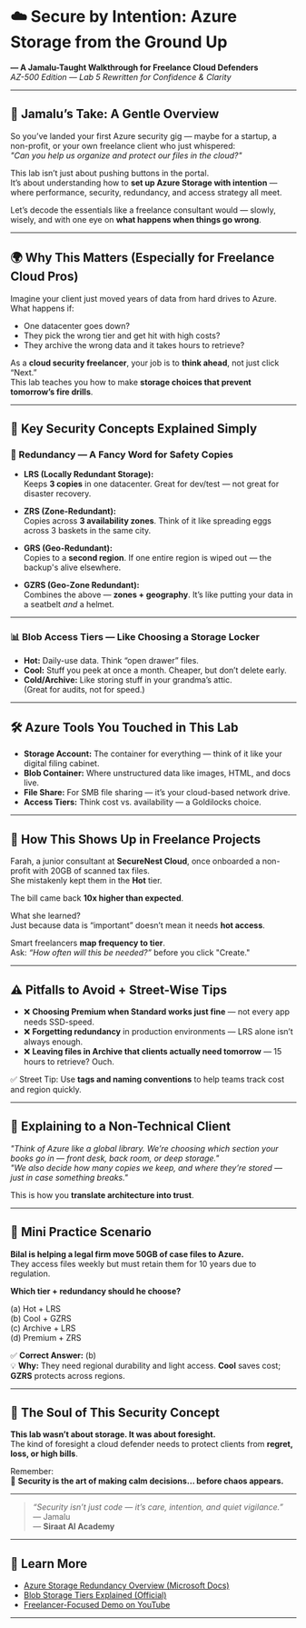# ☁️ Secure by Intention: Azure Storage from the Ground Up  
**— A Jamalu-Taught Walkthrough for Freelance Cloud Defenders**  
_AZ-500 Edition — Lab 5 Rewritten for Confidence & Clarity_

---

## 🔰 Jamalu’s Take: A Gentle Overview

So you’ve landed your first Azure security gig — maybe for a startup, a non-profit, or your own freelance client who just whispered:  
_"Can you help us organize and protect our files in the cloud?"_

This lab isn’t just about pushing buttons in the portal.  
It’s about understanding how to **set up Azure Storage with intention** — where performance, security, redundancy, and access strategy all meet.

Let’s decode the essentials like a freelance consultant would — slowly, wisely, and with one eye on **what happens when things go wrong**.

---

## 🌍 Why This Matters (Especially for Freelance Cloud Pros)

Imagine your client just moved years of data from hard drives to Azure.  
What happens if:

- One datacenter goes down?  
- They pick the wrong tier and get hit with high costs?  
- They archive the wrong data and it takes hours to retrieve?

As a **cloud security freelancer**, your job is to **think ahead**, not just click “Next.”  
This lab teaches you how to make **storage choices that prevent tomorrow’s fire drills**.

---

## 🔐 Key Security Concepts Explained Simply

### **🧱 Redundancy — A Fancy Word for Safety Copies**

- **LRS (Locally Redundant Storage):**  
  Keeps **3 copies** in one datacenter. Great for dev/test — not great for disaster recovery.

- **ZRS (Zone-Redundant):**  
  Copies across **3 availability zones**. Think of it like spreading eggs across 3 baskets in the same city.

- **GRS (Geo-Redundant):**  
  Copies to a **second region**. If one entire region is wiped out — the backup's alive elsewhere.

- **GZRS (Geo-Zone Redundant):**  
  Combines the above — **zones + geography**. It’s like putting your data in a seatbelt *and* a helmet.

---

### **📊 Blob Access Tiers — Like Choosing a Storage Locker**

- **Hot:** Daily-use data. Think “open drawer” files.  
- **Cool:** Stuff you peek at once a month. Cheaper, but don’t delete early.  
- **Cold/Archive:** Like storing stuff in your grandma’s attic.  
  (Great for audits, not for speed.)

---

## 🛠️ Azure Tools You Touched in This Lab

- **Storage Account:** The container for everything — think of it like your digital filing cabinet.  
- **Blob Container:** Where unstructured data like images, HTML, and docs live.  
- **File Share:** For SMB file sharing — it’s your cloud-based network drive.  
- **Access Tiers:** Think cost vs. availability — a Goldilocks choice.

---

## 🧰 How This Shows Up in Freelance Projects

Farah, a junior consultant at **SecureNest Cloud**, once onboarded a non-profit with 20GB of scanned tax files.  
She mistakenly kept them in the **Hot** tier.

The bill came back **10x higher than expected**.

What she learned?  
Just because data is “important” doesn’t mean it needs **hot access**.

Smart freelancers **map frequency to tier**.  
Ask: _“How often will this be needed?”_ before you click "Create."

---

## ⚠️ Pitfalls to Avoid + Street-Wise Tips

- ❌ **Choosing Premium when Standard works just fine** — not every app needs SSD-speed.  
- ❌ **Forgetting redundancy** in production environments — LRS alone isn’t always enough.  
- ❌ **Leaving files in Archive that clients actually need tomorrow** — 15 hours to retrieve? Ouch.

✅ Street Tip: Use **tags and naming conventions** to help teams track cost and region quickly.

---

## 💬 Explaining to a Non-Technical Client

_"Think of Azure like a global library. We’re choosing which section your books go in — front desk, back room, or deep storage."_  
_"We also decide how many copies we keep, and where they’re stored — just in case something breaks."_  

This is how you **translate architecture into trust**.

---

## 🧠 Mini Practice Scenario

**Bilal is helping a legal firm move 50GB of case files to Azure.**  
They access files weekly but must retain them for 10 years due to regulation.  

**Which tier + redundancy should he choose?**

(a) Hot + LRS  
(b) Cool + GZRS  
(c) Archive + LRS  
(d) Premium + ZRS  

✅ **Correct Answer:** (b)  
💡 **Why:** They need regional durability and light access. **Cool** saves cost; **GZRS** protects across regions.

---

## 🧡 The Soul of This Security Concept

**This lab wasn’t about storage. It was about foresight.**  
The kind of foresight a cloud defender needs to protect clients from **regret, loss, or high bills**.

Remember:  
🧠 **Security is the art of making calm decisions… before chaos appears.**

---

> _“Security isn’t just code — it’s care, intention, and quiet vigilance.”_  
> — Jamalu  
> — **Siraat AI Academy**

---

## 🔗 Learn More

- [Azure Storage Redundancy Overview (Microsoft Docs)](https://learn.microsoft.com/en-us/azure/storage/common/storage-redundancy)  
- [Blob Storage Tiers Explained (Official)](https://learn.microsoft.com/en-us/azure/storage/blobs/access-tiers-overview)  
- [Freelancer-Focused Demo on YouTube](https://youtube.com/placeholder)

---

